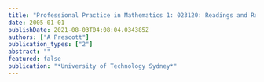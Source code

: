 ```yaml
---
title: "Professional Practice in Mathematics 1: 023120: Readings and Resources"
date: 2005-01-01
publishDate: 2021-08-03T04:08:04.034385Z
authors: ["A Prescott"]
publication_types: ["2"]
abstract: ""
featured: false
publication: "*University of Technology Sydney*"
---
```


